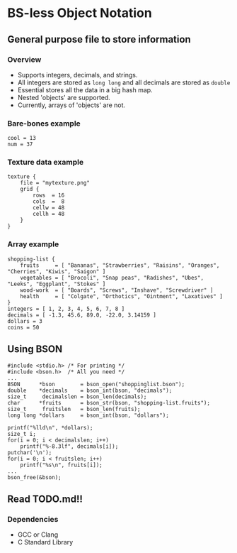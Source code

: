 # BS-less Object Notation
## General purpose file to store information
### Overview
- Supports integers, decimals, and strings.
- All integers are stored as `long long` and all decimals are stored as `double`
- Essential stores all the data in a big hash map.
- Nested 'objects' are supported.
- Currently, arrays of 'objects' are not.
### Bare-bones example
```
cool = 13
num = 37
```
### Texture data example
```
texture {
    file = "mytexture.png"
    grid {
        rows  = 16
        cols  =  8
        cellw = 48
        cellh = 48
    }
}
```
### Array example
```
shopping-list {
    fruits     = [ "Bananas", "Strawberries", "Raisins", "Oranges", "Cherries", "Kiwis", "Saigon" ]
    vegetables = [ "Brocoli", "Snap peas", "Radishes", "Ubes", "Leeks", "Eggplant", "Stokes" ]
    wood-work  = [ "Boards", "Screws", "Inshave", "Screwdriver" ]
    health     = [ "Colgate", "Orthotics", "Ointment", "Laxatives" ]
}
integers = [ 1, 2, 3, 4, 5, 6, 7, 8 ]
decimals = [ -1.3, 45.6, 89.0, -22.0, 3.14159 ]
dollars = 3
coins = 50
```
## Using BSON
```
#include <stdio.h> /* For printing */
#include <bson.h>  /* All you need */
...
BSON      *bson        = bson_open("shoppinglist.bson");
double    *decimals    = bson_int(bson, "decimals");
size_t     decimalslen = bson_len(decimals);
char      *fruits      = bson_str(bson, "shopping-list.fruits");
size_t     fruitslen   = bson_len(fruits);
long long *dollars     = bson_int(bson, "dollars");

printf("%lld\n", *dollars);
size_t i;
for(i = 0; i < decimalslen; i++)
    printf("%-8.3lf", decimals[i]);
putchar('\n');
for(i = 0; i < fruitslen; i++)
    printf("%s\n", fruits[i]);
...
bson_free(&bson);
```
## Read TODO.md!!
### Dependencies
- GCC or Clang
- C Standard Library


